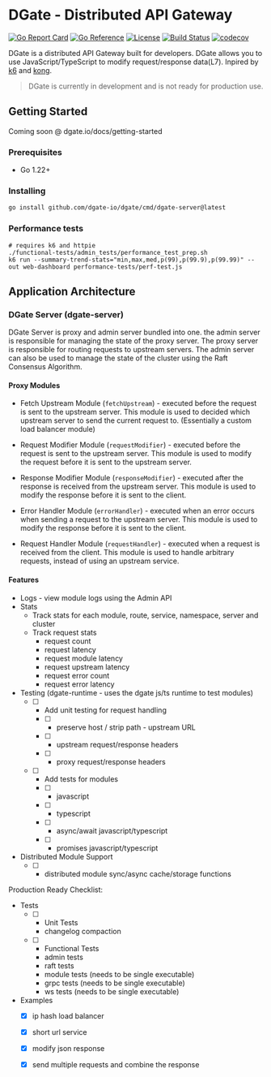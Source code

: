 # DGate - Distributed API Gateway

[![Go Report Card](https://goreportcard.com/badge/github.com/dgate-io/dgate)](https://goreportcard.com/report/github.com/dgate-io/dgate)
[![Go Reference](https://pkg.go.dev/badge/github.com/dgate-io/dgate.svg)](https://pkg.go.dev/github.com/dgate-io/dgate)
[![License](https://img.shields.io/badge/License-Apache%202.0-blue.svg)](https://opensource.org/licenses/Apache-2.0)
[![Build Status](https://github.com/dgate-io/dgate/actions/workflows/built_test_bench.yml/badge.svg)](https://github.com/dgate-io/dgate/actions/workflows/built_test_bench.yml)
[![codecov](https://codecov.io/gh/dgate-io/dgate/graph/badge.svg?token=KIDT82HSO9)](https://codecov.io/gh/dgate-io/dgate)


DGate is a distributed API Gateway built for developers. DGate allows you to use JavaScript/TypeScript to modify request/response data(L7). Inpired by [k6](https://github.com/grafana/k6) and [kong](https://github.com/Kong/kong).

> DGate is currently in development and is not ready for production use.

## Getting Started

Coming soon @ dgate.io/docs/getting-started

### Prerequisites

- Go 1.22+

### Installing

```bash
go install github.com/dgate-io/dgate/cmd/dgate-server@latest
```

### Performance tests
```
# requires k6 and httpie
./functional-tests/admin_tests/performance_test_prep.sh
k6 run --summary-trend-stats="min,max,med,p(99),p(99.9),p(99.99)" --out web-dashboard performance-tests/perf-test.js
```

## Application Architecture

### DGate Server (dgate-server)

DGate Server is proxy and admin server bundled into one. the admin server is responsible for managing the state of the proxy server. The proxy server is responsible for routing requests to upstream servers. The admin server can also be used to manage the state of the cluster using the Raft Consensus Algorithm.

#### Proxy Modules

- Fetch Upstream Module (`fetchUpstream`) - executed before the request is sent to the upstream server. This module is used to decided which upstream server to send the current request to. (Essentially a custom load balancer module)

- Request Modifier Module (`requestModifier`) - executed before the request is sent to the upstream server. This module is used to modify the request before it is sent to the upstream server.

- Response Modifier Module (`responseModifier`) - executed after the response is received from the upstream server. This module is used to modify the response before it is sent to the client.

- Error Handler Module (`errorHandler`) - executed when an error occurs when sending a request to the upstream server. This module is used to modify the response before it is sent to the client.

- Request Handler Module (`requestHandler`) - executed when a request is received from the client. This module is used to handle arbitrary requests, instead of using an upstream service.

#### Features

- Logs - view module logs using the Admin API
- Stats
  - Track stats for each module, route, service, namespace, server and cluster
  - Track request stats
    - request count
    - request latency
    - request module latency
    - request upstream latency
    - request error count
    - request error latency
- Testing (dgate-runtime - uses the dgate js/ts runtime to test modules)
  - [ ] - Add unit testing for request handling
    - [ ] - preserve host / strip path - upstream URL
    - [ ] - upstream request/response headers
    - [ ] - proxy request/response headers
  - [ ] - Add tests for modules
    - [ ] - javascript
    - [ ] - typescript
    - [ ] - async/await javascript/typescript
    - [ ] - promises javascript/typescript
- Distributed Module Support
  - [ ] - distributed module sync/async cache/storage functions

Production Ready Checklist:
- Tests
  - [ ] - Unit Tests
    - changelog compaction
  - [ ] - Functional Tests
    - admin tests
    - raft tests
    - module tests (needs to be single executable)
    - grpc tests (needs to be single executable)
    - ws tests (needs to be single executable)

- Examples
  - [x] ip hash load balancer
  - [x] short url service
  - [x] modify json response
  - [x] send multiple requests and combine the response

